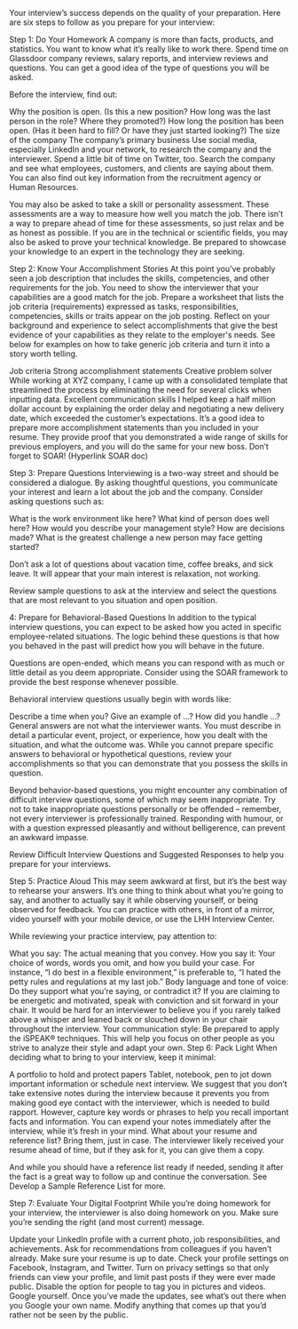 Your interview’s success depends on the quality of your preparation. Here are six steps to follow as you prepare for your interview:

Step 1: Do Your Homework
A company is more than facts, products, and statistics. You want to know what it’s really like to work there. Spend time on Glassdoor company reviews, salary reports, and interview reviews and questions. You can get a good idea of the type of questions you will be asked.

Before the interview, find out:

Why the position is open. (Is this a new position? How long was the last person in the role? Where they promoted?)
How long the position has been open. (Has it been hard to fill? Or have they just started looking?)
The size of the company
The company’s primary business
Use social media, especially LinkedIn and your network, to research the company and the interviewer. Spend a little bit of time on Twitter, too. Search the company and see what employees, customers, and clients are saying about them. You can also find out key information from the recruitment agency or Human Resources.

You may also be asked to take a skill or personality assessment. These assessments are a way to measure how well you match the job. There isn’t a way to prepare ahead of time for these assessments, so just relax and be as honest as possible. If you are in the technical or scientific fields, you may also be asked to prove your technical knowledge. Be prepared to showcase your knowledge to an expert in the technology they are seeking.

Step 2: Know Your Accomplishment Stories
At this point you’ve probably seen a job description that includes the skills, competencies, and other requirements for the job. You need to show the interviewer that your capabilities are a good match for the job. Prepare a worksheet that lists the job criteria (requirements) expressed as tasks, responsibilities, competencies, skills or traits appear on the job posting. Reflect on your background and experience to select accomplishments that give the best evidence of your capabilities as they relate to the employer's needs. See below for examples on how to take generic job criteria and turn it into a story worth telling.

Job criteria	Strong accomplishment statements
Creative problem solver	While working at XYZ company, I came up with a consolidated template that streamlined the process by eliminating the need for several clicks when inputting data.
Excellent communication skills	I helped keep a half million dollar account by explaining the order delay and negotiating a new delivery date, which exceeded the customer’s expectations.
It’s a good idea to prepare more accomplishment statements than you included in your resume. They provide proof that you demonstrated a wide range of skills for previous employers, and you will do the same for your new boss. Don’t forget to SOAR! (Hyperlink SOAR doc)

Step 3: Prepare Questions
Interviewing is a two-way street and should be considered a dialogue. By asking thoughtful questions, you communicate your interest and learn a lot about the job and the company. Consider asking questions such as:

What is the work environment like here?
What kind of person does well here?
How would you describe your management style?
How are decisions made?
What is the greatest challenge a new person may face getting started?


Don’t ask a lot of questions about vacation time, coffee breaks, and sick leave. It will appear that your main interest is relaxation, not working.

Review sample questions to ask at the interview and select the questions that are most relevant to you situation and open position.

4: Prepare for Behavioral-Based Questions
In addition to the typical interview questions, you can expect to be asked how you acted in specific employee-related situations. The logic behind these questions is that how you behaved in the past will predict how you will behave in the future.

Questions are open-ended, which means you can respond with as much or little detail as you deem appropriate. Consider using the SOAR framework to provide the best response whenever possible.

Behavioral interview questions usually begin with words like:

Describe a time when you?
Give an example of …?
How did you handle ...?
General answers are not what the interviewer wants. You must describe in detail a particular event, project, or experience, how you dealt with the situation, and what the outcome was. While you cannot prepare specific answers to behavioral or hypothetical questions, review your accomplishments so that you can demonstrate that you possess the skills in question.

Beyond behavior-based questions, you might encounter any combination of difficult interview questions, some of which may seem inappropriate. Try not to take inappropriate questions personally or be offended – remember, not every interviewer is professionally trained. Responding with humour, or with a question expressed pleasantly and without belligerence, can prevent an awkward impasse.

Review Difficult Interview Questions and Suggested Responses to help you prepare for your interviews.

Step 5: Practice Aloud
This may seem awkward at first, but it’s the best way to rehearse your answers. It’s one thing to think about what you’re going to say, and another to actually say it while observing yourself, or being observed for feedback. You can practice with others, in front of a mirror, video yourself with your mobile device, or use the LHH Interview Center.

While reviewing your practice interview, pay attention to:

What you say: The actual meaning that you convey.
How you say it: Your choice of words, words you omit, and how you build your case. For instance, “I do best in a flexible environment,” is preferable to, “I hated the petty rules and regulations at my last job.”
Body language and tone of voice: Do they support what you’re saying, or contradict it? If you are claiming to be energetic and motivated, speak with conviction and sit forward in your chair. It would be hard for an interviewer to believe you if you rarely talked above a whisper and leaned back or slouched down in your chair throughout the interview.
Your communication style: Be prepared to apply the iSPEAK® techniques. This will help you focus on other people as you strive to analyze their style and adapt your own.
Step 6: Pack Light
When deciding what to bring to your interview, keep it minimal:

A portfolio to hold and protect papers
Tablet, notebook, pen to jot down important information or schedule next interview. We suggest that you don’t take extensive notes during the interview because it prevents you from making good eye contact with the interviewer, which is needed to build rapport. However, capture key words or phrases to help you recall important facts and information. You can expend your notes immediately after the interview, while it’s fresh in your mind.
What about your resume and reference list? Bring them, just in case. The interviewer likely received your resume ahead of time, but if they ask for it, you can give them a copy.

And while you should have a reference list ready if needed, sending it after the fact is a great way to follow up and continue the conversation. See Develop a Sample Reference List for more.

Step 7: Evaluate Your Digital Footprint
While you’re doing homework for your interview, the interviewer is also doing homework on you. Make sure you’re sending the right (and most current) message.

Update your LinkedIn profile with a current photo, job responsibilities, and achievements. Ask for recommendations from colleagues if you haven’t already. Make sure your resume is up to date.
Check your profile settings on Facebook, Instagram, and Twitter. Turn on privacy settings so that only friends can view your profile, and limit past posts if they were ever made public. Disable the option for people to tag you in pictures and videos.
Google yourself. Once you’ve made the updates, see what’s out there when you Google your own name. Modify anything that comes up that you’d rather not be seen by the public.
